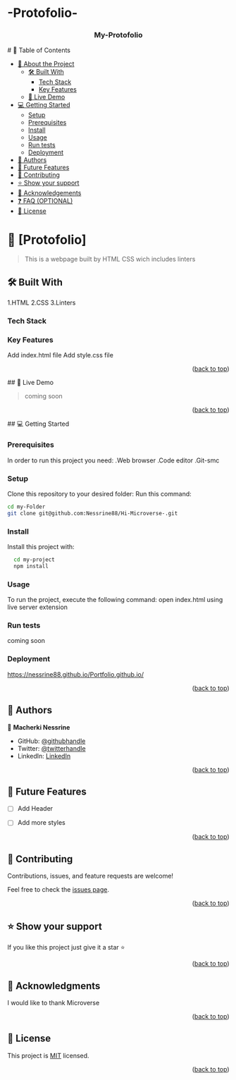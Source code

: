 # -Protofolio-

<div align="center">

  <h3><b>My-Protofolio</b></h3>

</div>
# 📗 Table of Contents

- [📖 About the Project](#about-project)
  - [🛠 Built With](#built-with)
    - [Tech Stack](#tech-stack)
    - [Key Features](#key-features)
  - [🚀 Live Demo](#live-demo)
- [💻 Getting Started](#getting-started)
  - [Setup](#setup)
  - [Prerequisites](#prerequisites)
  - [Install](#install)
  - [Usage](#usage)
  - [Run tests](#run-tests)
  - [Deployment](#deployment)
- [👥 Authors](#authors)
- [🔭 Future Features](#future-features)
- [🤝 Contributing](#contributing)
- [⭐️ Show your support](#support)
- [🙏 Acknowledgements](#acknowledgements)
- [❓ FAQ (OPTIONAL)](#faq)
- [📝 License](#license)
# 📖 [Protofolio] <a name="about-project"></a>

> This is a webpage built by HTML CSS wich includes linters



## 🛠 Built With <a name="built-with"></a>
1.HTML
2.CSS
3.Linters
### Tech Stack <a name="tech-stack"></a>
### Key Features <a name="key-features"></a>
Add index.html file 
Add style.css file
<p align="right">(<a href="#readme-top">back to top</a>)</p>
## 🚀 Live Demo <a name="live-demo"></a>

> coming soon

<p align="right">(<a href="#readme-top">back to top</a>)</p>
## 💻 Getting Started <a name="getting-started"></a>

### Prerequisites

In order to run this project you need:
 .Web browser
 .Code editor 
 .Git-smc 

### Setup

Clone this repository to your desired folder:
Run this command:
```sh
cd my-Folder
git clone git@github.com:Nessrine88/Hi-Microverse-.git
```
### Install

Install this project with:


```sh
  cd my-project
  npm install
```
### Usage

To run the project, execute the following command:
open index.html using live server extension


### Run tests

coming soon


### Deployment

https://nessrine88.github.io/Portfolio.github.io/


<p align="right">(<a href="#readme-top">back to top</a>)</p>


## 👥 Authors <a name="authors"></a>



👤 **Macherki Nessrine**

- GitHub: [@githubhandle](https://github.com/Nessrine88)
- Twitter: [@twitterhandle](https://twitter.com/Nessour88)
- LinkedIn: [LinkedIn](https://www.linkedin.com/in/nessrine-macherki-86959196/)



<p align="right">(<a href="#readme-top">back to top</a>)</p>


## 🔭 Future Features <a name="future-features"></a>
- [ ] Add Header 
- [ ] Add more styles



<p align="right">(<a href="#readme-top">back to top</a>)</p>


## 🤝 Contributing <a name="contributing"></a>

Contributions, issues, and feature requests are welcome!

Feel free to check the [issues page](https://github.com/Nessrine88/Hi-Microverse-/issues).

<p align="right">(<a href="#readme-top">back to top</a>)</p>



## ⭐️ Show your support <a name="support"></a>


If you like this project just give it a star ⭐️

<p align="right">(<a href="#readme-top">back to top</a>)</p>


## 🙏 Acknowledgments <a name="acknowledgements"></a>



I would like to thank Microverse

<p align="right">(<a href="#readme-top">back to top</a>)</p>



## 📝 License <a name="license"></a>

This project is [MIT](./LICENSE) licensed.

<p align="right">(<a href="#readme-top">back to top</a>)</p>

